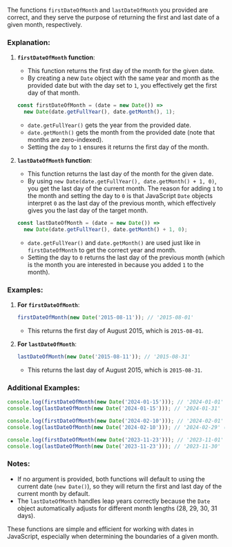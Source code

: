 The functions `firstDateOfMonth` and `lastDateOfMonth` you provided are correct, and they serve the purpose of returning the first and last date of a given month, respectively.

### Explanation:

1. **`firstDateOfMonth` function**:
   - This function returns the first day of the month for the given date.
   - By creating a new `Date` object with the same year and month as the provided date but with the day set to `1`, you effectively get the first day of that month.

   ```javascript
   const firstDateOfMonth = (date = new Date()) =>
     new Date(date.getFullYear(), date.getMonth(), 1);
   ```

   - `date.getFullYear()` gets the year from the provided date.
   - `date.getMonth()` gets the month from the provided date (note that months are zero-indexed).
   - Setting the `day` to `1` ensures it returns the first day of the month.

2. **`lastDateOfMonth` function**:
   - This function returns the last day of the month for the given date.
   - By using `new Date(date.getFullYear(), date.getMonth() + 1, 0)`, you get the last day of the current month. The reason for adding `1` to the month and setting the day to `0` is that JavaScript `Date` objects interpret `0` as the last day of the previous month, which effectively gives you the last day of the target month.

   ```javascript
   const lastDateOfMonth = (date = new Date()) =>
     new Date(date.getFullYear(), date.getMonth() + 1, 0);
   ```

   - `date.getFullYear()` and `date.getMonth()` are used just like in `firstDateOfMonth` to get the correct year and month.
   - Setting the day to `0` returns the last day of the previous month (which is the month you are interested in because you added `1` to the month).

### Examples:

1. **For `firstDateOfMonth`**:
   ```javascript
   firstDateOfMonth(new Date('2015-08-11')); // '2015-08-01'
   ```
   - This returns the first day of August 2015, which is `2015-08-01`.

2. **For `lastDateOfMonth`**:
   ```javascript
   lastDateOfMonth(new Date('2015-08-11')); // '2015-08-31'
   ```
   - This returns the last day of August 2015, which is `2015-08-31`.

### Additional Examples:

```javascript
console.log(firstDateOfMonth(new Date('2024-01-15'))); // '2024-01-01'
console.log(lastDateOfMonth(new Date('2024-01-15'))); // '2024-01-31'

console.log(firstDateOfMonth(new Date('2024-02-10'))); // '2024-02-01'
console.log(lastDateOfMonth(new Date('2024-02-10'))); // '2024-02-29' (Leap Year)

console.log(firstDateOfMonth(new Date('2023-11-23'))); // '2023-11-01'
console.log(lastDateOfMonth(new Date('2023-11-23'))); // '2023-11-30'
```

### Notes:
- If no argument is provided, both functions will default to using the current date (`new Date()`), so they will return the first and last day of the current month by default.
- The `lastDateOfMonth` handles leap years correctly because the `Date` object automatically adjusts for different month lengths (28, 29, 30, 31 days).

These functions are simple and efficient for working with dates in JavaScript, especially when determining the boundaries of a given month.